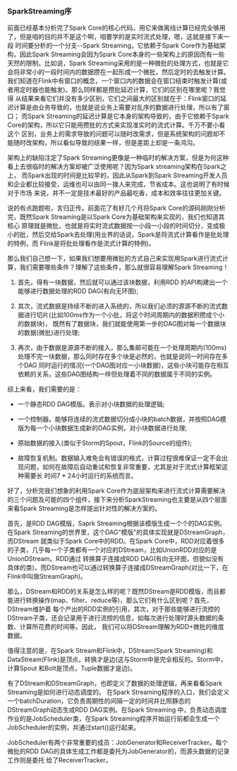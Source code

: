 ### SparkStreaming序

前面已经基本分析完了Spark Core的核心代码，用它来做离线计算已经完全够用了，但是咱的目的并不是这个啊，咱要学的是实时流式处理，嗯，这就是接下来一段
时间要分析的一个分支--Spark Streaming，它依赖于Spark Core作为基础架构，因此Spark Streaming会因为Spark Core本身的一些架构上的原因而有一些
天然的限制。比如说，Spark Streaming采用的是一种微批的处理方式，也就是它会将非常小的一段时间内的数据攒在一起形成一个微批，然后定时的去触发计算。
我们知道在Flink中有窗口的概念，一个窗口内的数据会在窗口结束时触发计算(或者用定时器也能触发)。那么同样都是攒批延迟计算，它们的区别在哪里呢？我觉得
从结果来看它们并没有多少区别，它们之间最大的区别就在于：Flink窗口的延迟计算是由业务导致的，也就是说业务上需要对乱序的数据进行处理，所以有了窗口；
而Spark Streaming的延迟计算是它本身的架构导致的，由于它依赖于Spark Core的架构，所以它只能用攒批的方式来实现准实时的流式计算。千万不要小看这个
区别，业务上的需求导致的问题可以随时改需求，但是系统架构的问题却不能随时改架构，所以看似导致的结果一样，但是差距上却是一条鸿沟。

架构上的缺陷注定了Spark Streaming更像是一种临时的解决方案，但是为何这种看上去很临时的解决方案却被广泛使用呢？因为Spark streaming架构在Spark之上，
而Spark出现的时间是比较早的，因此从Spark到Spark Streaming开发人员和企业都比较接受，运维也可以由同一拨人来完成，节省成本。这也说明了有时候对于市场
来说，并不一定是技术最好的产品最吃香，成本和效率往往更加关键。

说的有点跑题啦，言归正传。前面花了有好几个月将Spark Core的源码刚刚分析完，既然Spark Streaming是以Spark Core为基础架构来实现的，我们也知道其核心
原理就是微批，也就是将实时流式数据按一小段一小段的时间切分，变成极小的批，然后交给Spark去处理(用业界的话说，Spark是将流式计算看作是批处理的特例，而
Flink是将批处理看作是流式计算的特例)。

那么我们自己想一下，如果我们想要用微批的方式自己来实现用Spark进行流式计算，我们需要哪些条件？理解了这些条件，那么就很容易理解Spark Streaming！
  1. 首先，得有一块数据，然后就可以通过该块数据，利用RDD 的API构建出一个能够进行数据处理的RDD DAG(有向无环图);

  2. 其次，流式数据是持续不断的进入系统的，所以我们必须的源源不断的流式数据进行切片(比如100ms作为一个小批，将这个时间周期内的数据积攒成个小的数据块)，
  既然有了数据块，我们就能使用第一步的DAG图对每一个数据块的数据(微批)进行处理;

  3. 再次，由于数据是源源不断的接入，那么集邮可能在一个处理周期内(100ms)处理不完一块数据，那么同时存在多个块是必然的，也就是说同一时间存在多个DAG
  同时运行的情况(一个DAG图对应一小块数据)，这些小块可能存在相互依赖的关系，这些DAG图结构一样但处理着不同的数据属于不同的实例。

综上来看，我们需要的是：
  * 一个静态RDD DAG模版。表示对小块数据的处理逻辑;

  * 一个控制器。能够将连续的流式数据切分成小块的batch数据，并按照DAG模版为每一个小块数据生成新的DAG实例，对小块数据进行处理;

  * 原始数据的接入(类似于Storm的Spout，Flink的Source的组件);

  * 故障恢复机制。数据输入难免会有错误的格式，计算过程很难保证一定不会出现问题，如何在故障后自动重试和恢复非常重要，尤其是对于流式计算框架这种需要长
  时间7 * 24小时运行的系统而言。

好了，分析完我们想象的利用Spark Core作为底层架构来进行流式计算需要解决的三个问题及可能的四个组件，接下来分析SparkStreaming也主要是从四个层面来看Spark
Streaming是怎样提出针对性的解决方案的。

首先，是RDD DAG模版，Saprk Streaming根据该模版生成一个个的DAG实例。在Spark Streaming的世界里，这个DAG"模版"的具体实现就是DStreamGraph，而DStream
就类似于Spark Core中的RDD。在Spark Core中，RDD对应着很多的子类，几乎每一个子类都有一个对应的DStream，比如UnionRDD对应的是UnionDStream。RDD通过
转换算子连接成RDD DAG(有向无环图，但貌似没有具体的类)，而DStream也可以通过转换算子连接成DStreamGraph(对比一下，在Flink中叫做StreamGraph)。

那么，DStream和RDD的关系是怎么样的呢？既然DStream是RDD模版，而且都能进行转换操作(map、filter、reduce等)，那么它们有什么区别呢？首先，DStream维护着
每个产出的RDD实例的引用，其次，对于那些能够进行流控的DStream子类，还会记录用于进行流控的信息，如每次进行处理时源头数据的条数、计算所花费的时间等。因此，
我们可以将DStream理解为RDD+微批的维度数据。

值得注意的是，在Spark Stream和Flink中，DStream(Spark Streaming)和DataStream(Flink)是顶点，转换才是边(这与Storm中是完全相反的。Storm中，计算Spout
和Bolt是顶点，Tuple数据才是边)。

有了DStream和DStreamGraph，也即定义了数据的处理逻辑，再来看看Spark Streaming是如何进行动态调度的。
在Spark Streaming程序的入口，我们会定义一个batchDuration，它负责周期性的间隔一定的时间并比照静态的DStreamGraph动态生成RDD DAG实例。在Spark Streaming
中，负责动态调度作业的是JobScheduler类，在Spark Streaming程序开始运行前都会生成一个JobScheduler的实例，并通过start()运行起来。

JobScheduler有两个非常重要的成员：JobGenerator和ReceiverTracker。每个微批的RDD DAG的具体生成工作都是委托为JobGenerator的，而源头数据的记录工作则是委托
给了ReceiverTracker。